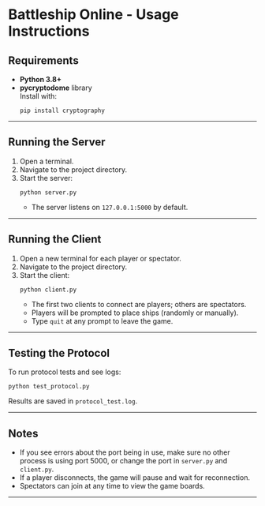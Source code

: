 # Battleship Online - Usage Instructions

## Requirements

- **Python 3.8+**
- **pycryptodome** library  
  Install with:  
  ```
  pip install cryptography
  ```

---

## Running the Server

1. Open a terminal.
2. Navigate to the project directory.
3. Start the server:
   ```
   python server.py
   ```
   - The server listens on `127.0.0.1:5000` by default.

---

## Running the Client

1. Open a new terminal for each player or spectator.
2. Navigate to the project directory.
3. Start the client:
   ```
   python client.py
   ```
   - The first two clients to connect are players; others are spectators.
   - Players will be prompted to place ships (randomly or manually).
   - Type `quit` at any prompt to leave the game.

---

## Testing the Protocol

To run protocol tests and see logs:
```
python test_protocol.py
```
Results are saved in `protocol_test.log`.

---

## Notes

- If you see errors about the port being in use, make sure no other process is using port 5000, or change the port in `server.py` and `client.py`.
- If a player disconnects, the game will pause and wait for reconnection.
- Spectators can join at any time to view the game boards.

---